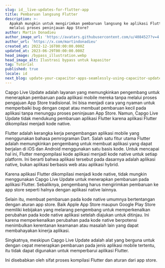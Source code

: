 ```yaml
---
slug: id__live-updates-for-flutter-app
title: Pembaruan langsung Flutter
description: >-
  Apakah mungkin untuk mengirimkan pembaruan langsung ke aplikasi Flutter tanpa
  melalui proses peninjauan App Store?
author: Martin Donadieu
author_image_url: 'https://avatars.githubusercontent.com/u/4084527?v=4'
author_url: 'https://x.com/martindonadieu'
created_at: 2022-12-16T00:00:00.000Z
updated_at: 2023-06-29T00:00:00.000Z
head_image: /bypass_illustration.webp
head_image_alt: Ilustrasi bypass untuk kapasitor
tag: Tutorial
published: true
locale: id
next_blog: update-your-capacitor-apps-seamlessly-using-capacitor-updater
---
```


Capgo Live Update adalah layanan yang memungkinkan pengembang untuk menerapkan pembaruan pada aplikasi mobile mereka tanpa melalui proses pengajuan App Store tradisional. Ini bisa menjadi cara yang nyaman untuk memperbaiki bug dengan cepat atau membuat pembaruan kecil pada aplikasi tanpa menunggu proses peninjauan App Store. Namun, Capgo Live Update tidak mendukung pembaruan aplikasi Flutter karena aplikasi Flutter dikompilasi menjadi kode native.

Flutter adalah kerangka kerja pengembangan aplikasi mobile yang menggunakan bahasa pemrograman Dart. Salah satu fitur utama Flutter adalah memungkinkan pengembang untuk membuat aplikasi yang dapat berjalan di iOS dan Android menggunakan satu basis kode. Untuk mencapai hal ini, Flutter mengompilasi kode aplikasi menjadi kode native untuk setiap platform. Ini berarti bahwa aplikasi tersebut pada dasarnya adalah aplikasi native, bukan aplikasi berbasis web atau aplikasi hybrid.

Karena aplikasi Flutter dikompilasi menjadi kode native, tidak mungkin menggunakan Capgo Live Update untuk menerapkan pembaruan pada aplikasi Flutter. Sebaliknya, pengembang harus mengirimkan pembaruan ke app store seperti halnya dengan aplikasi native lainnya.

Selain itu, membuat pembaruan pada kode native umumnya bertentangan dengan aturan app store. Baik Apple App Store maupun Google Play Store memiliki kebijakan yang melarang pengembang untuk memperkenalkan perubahan pada kode native aplikasi setelah diajukan untuk ditinjau. Ini karena memperkenalkan perubahan pada kode native berpotensi menimbulkan kerentanan keamanan atau masalah lain yang dapat membahayakan kinerja aplikasi.

Singkatnya, meskipun Capgo Live Update adalah alat yang berguna untuk dengan cepat menerapkan pembaruan pada jenis aplikasi mobile tertentu, itu tidak dapat digunakan untuk memperbarui aplikasi Flutter.

Ini disebabkan oleh sifat proses kompilasi Flutter dan aturan dari app store.